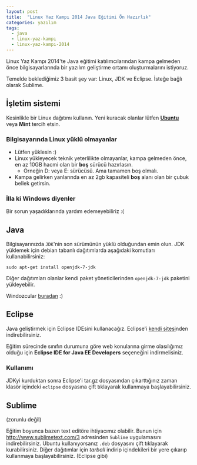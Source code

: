 ```yaml
---
layout: post
title:  "Linux Yaz Kampı 2014 Java Eğitimi Ön Hazırlık"
categories: yazılım
tags:
  - java
  - linux-yaz-kampı
  - linux-yaz-kampı-2014
---
```


Linux Yaz Kampı 2014'te Java eğitimi katılımcılarından kampa gelmeden önce bilgisayarlarında bir yazılım geliştirme ortamı oluşturmalarını istiyoruz. 

Temelde beklediğimiz 3 basit şey var: Linux, JDK ve Eclipse. İsteğe bağlı olarak Sublime.

İşletim sistemi
---------------

Kesinlikle bir Linux dağıtımı kullanın. Yeni kuracak olanlar lütfen **[Ubuntu](http://www.ubuntu.com/download/desktop)** veya **Mint** tercih etsin.

### Bilgisayarında Linux yüklü olmayanlar

* Lütfen yüklesin :)
* Linux yükleyecek teknik yeterlilikte olmayanlar, kampa gelmeden önce, en az 10GB hacmi olan bir **boş** sürücü hazırlasın.
  - Örneğin D: veya E: sürücüsü. Ama tamamen boş olmalı.
* Kampa gelirken yanlarında en az 2gb kapasiteli **boş** alanı olan bir çubuk bellek getirsin.

### İlla ki Windows diyenler

Bir sorun yaşadıklarında yardım edemeyebiliriz :( 

Java
----

Bilgisayarınızda `JDK`'nin son sürümünün yüklü olduğundan emin olun. JDK yüklemek için debian tabanlı dağıtımlarda aşağıdaki komutları kullanabilirsiniz:

```
sudo apt-get install openjdk-7-jdk
```

Diğer dağıtımları olanlar kendi paket yöneticilerinden `openjdk-7-jdk` paketini yükleyebilir.

Windozcular [buradan](http://www.oracle.com/technetwork/java/javase/downloads/jdk7-downloads-1880260.html) :)

Eclipse
-------

Java geliştirmek için Eclipse IDEsini kullanacağız. Eclipse'i [kendi sitesi](https://www.eclipse.org/downloads/)nden indirebilirsiniz.

Eğitim sürecinde sınıfın durumuna göre web konularına girme olasılığımız olduğu için **Eclipse IDE for Java EE Developers** seçeneğini indirmelisiniz.

### Kullanımı

JDKyi kurduktan sonra Eclipse'i tar.gz dosyasından çıkarttığınız zaman klasör içindeki `eclipse` dosyasına çift tıklayarak kullanmaya başlayabilirsiniz.

Sublime 
-------

(zorunlu değil)

Eğitim boyunca bazen text editöre ihtiyacımız olabilir. Bunun için http://www.sublimetext.com/3 adresinden `Sublime` uygulamasını indirebilirsiniz. Ubuntu kullanıyorsanız `.deb` dosyasını çift tıklayarak kurabilirsiniz. Diğer dağıtımlar için _tarball_ indirip içindekileri bir yere çıkarıp kullanmaya başlayabilirsiniz. (Eclipse gibi)